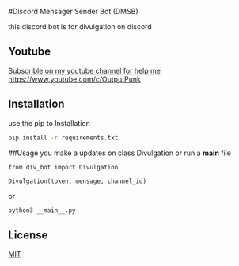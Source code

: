 #Discord Mensager Sender Bot (DMSB)

this discord bot is for divulgation on discord

## Youtube

[Subscrible on my youtube channel for help me](https://www.youtube.com/c/OutputPunk)
https://www.youtube.com/c/OutputPunk

## Installation
use the pip to Installation

```bash
pip install -r requirements.txt
```

##Usage
 you make a updates on class Divulgation or run a __main__ file
```python#
from div_bot import Divulgation

Divulgation(token, mensage, channel_id)
```
or
```bash
python3 __main__.py
```


## License
[MIT](https://github.com/TrooperBr/autosender_mensager/blob/main/LICENSE)
